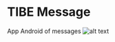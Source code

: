 # TIBE Message
App Android of messages
![alt text](https://drive.google.com/file/d/1vJB4OxGSPHDSiSyDmXM7DQjFl1q_itjp/view?usp=sharing)
